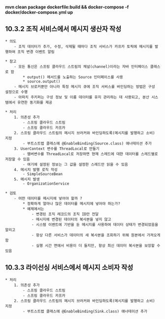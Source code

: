 #### mvn clean package dockerfile:build && docker-compose -f docker/docker-compose.yml up 

## 10.3.2 조직 서비스에서 메시지 생산자 작성

    * 의도 
        - 조직 데이터가 추가, 수정, 삭제될 때마다 조직 서비스가 카프카 토픽에 메시지를 발행하여 조직 변경 이벤트 알림

    * 참고     
        - 모든 통신은 스프링 클라우드 스트림의 채널(channel)이라는 자바 인터페이스 클래스로 함 
            * output() 메서드를 노출하는 Source 인터페이스를 사용
            * source.output()
        - 메시지 브로커뿐만 아니라 특정 메시지 큐에 조직 서비스를 바인딩하는 방법은 구성 설정으로 수행
        - 아파치 주키퍼는 구성 정보 및 이름 데이터를 유지 관리하는 데 사용되고, 분산 시스템에서 유연한 동기화를 제공

    * 처리 
        1. 의존성 추가 
            - 스프링 클라우드 스트림
            - 스프링 클라우드 카프카
        2. 스프링 클라우드 스트림의 메시지 브러커와 바인딩하도록(메시지를 발행하고 소비) 지정 
            - 부트스트랩 클래스에 @EnableBinding(Source.class) 애너테이션 추가 
        3. UserContext 변수를 ThreadLocal로 만들기
            - 멤버변수를 ThreadLocal로 저장하면 현재 스레드에 대한 데이터를 스레드별로 저장할 수 있음 
            - 여기에 설정된 정보는 그 값을 설정한 스레드만 읽을 수 있음
        4. 메시지 발행 로직 작성
            - SimpleSourceBean
        5. 메시지 발생
            - OrganizationService

    * 검토
        - 어떤 데이터를 메시지에 넣어야 할까 ?
            * 정확하게 얼마나 많은 데이터를 메시지에 넣어야 하는가? 
            * 예제에서는
                - 변경된 조직 레코드의 조직 ID만 전달
                - 메시지에 변경된 데이터의 복사본을 넣지 않고
                - 시스템 이벤트에 기반을 둔 메시지를 사용하여 데이터 상태가 변경되었음을 알리고
                - 항상 다른 서비스가 데이터의 새 복사본을 조회하기 위해 원본에서 가져오게 함
                - 실행 시간 면에서 비용이 더 들지만, 항상 최신 데이터 복사본을 보장할 수 있음

## 10.3.3 라이선싱 서비스에서 메시지 소비자 작성

    * 처리 
        1. 의존성 추가 
            - 스프링 클라우드 스트림
            - 스프링 클라우드 카프카
        2. 스프링 클라우드 스트림의 메시지 브러커와 바인딩하도록(메시지를 발행하고 소비) 지정 
            - 부트스트랩 클래스에 @EnableBinding(Sink.class) 애너테이션 추가 
